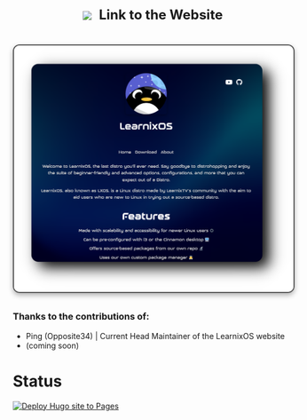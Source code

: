 <div align="center">
  <h2 style="font-size: 24px;">
    <strong> <a href="https://learnixos.github.io/" style="text-decoration: none; color: inherit;">
      <img src="https://learnixos.github.io/favicon.ico" alt=" " style="vertical-align: middle; width: 24px; height: 24px; margin-right: 8px;">
      Link to the Website</a> 
    </strong>
  </h2>
</div>

<h1>
      <img src="https://raw.githubusercontent.com/LearnixOS/learnixos.github.io/refs/heads/main/static/images/homepage.png" align="center" alt="Preview" width="950" style="display: block; margin: 32px auto; border: 2px solid #555; border-radius: 12px; box-shadow: 0 4px 10px rgba(0, 0, 0, 0.3);">
</div>
</div> 

### **Thanks to the contributions of:**
  - Ping (Opposite34) | Current Head Maintainer of the LearnixOS website
  - (coming soon)
# **Status**
[![Deploy Hugo site to Pages](https://github.com/LearnixOS/learnixos.github.io/actions/workflows/hugo.yml/badge.svg)](https://github.com/LearnixOS/learnixos.github.io/actions/workflows/hugo.yml)
